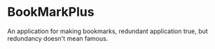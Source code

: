 # BookMarkPlus
An application for making bookmarks, redundant application true, but redundancy  doesn't mean famous.
